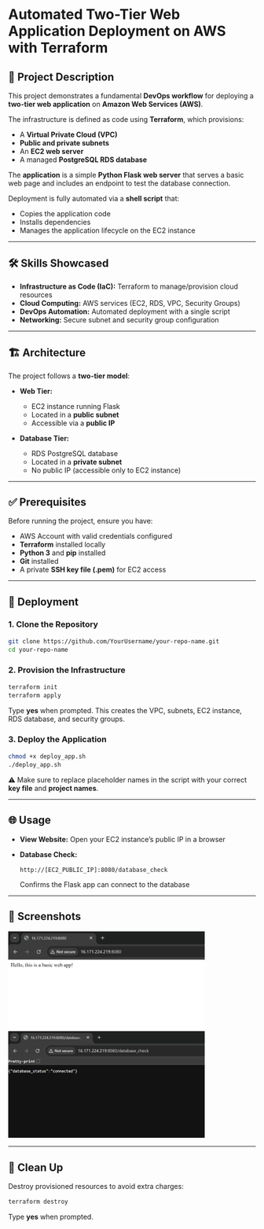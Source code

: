 # Automated Two-Tier Web Application Deployment on AWS with Terraform

## 📌 Project Description

This project demonstrates a fundamental **DevOps workflow** for deploying a **two-tier web application** on **Amazon Web Services (AWS)**.

The infrastructure is defined as code using **Terraform**, which provisions:

* A **Virtual Private Cloud (VPC)**
* **Public and private subnets**
* An **EC2 web server**
* A managed **PostgreSQL RDS database**

The **application** is a simple **Python Flask web server** that serves a basic web page and includes an endpoint to test the database connection.

Deployment is fully automated via a **shell script** that:

* Copies the application code
* Installs dependencies
* Manages the application lifecycle on the EC2 instance

---

## 🛠 Skills Showcased

* **Infrastructure as Code (IaC):** Terraform to manage/provision cloud resources
* **Cloud Computing:** AWS services (EC2, RDS, VPC, Security Groups)
* **DevOps Automation:** Automated deployment with a single script
* **Networking:** Secure subnet and security group configuration

---

## 🏗 Architecture

The project follows a **two-tier model**:

* **Web Tier:**

  * EC2 instance running Flask
  * Located in a **public subnet**
  * Accessible via a **public IP**

* **Database Tier:**

  * RDS PostgreSQL database
  * Located in a **private subnet**
  * No public IP (accessible only to EC2 instance)

---

## ✅ Prerequisites

Before running the project, ensure you have:

* AWS Account with valid credentials configured
* **Terraform** installed locally
* **Python 3** and **pip** installed
* **Git** installed
* A private **SSH key file (.pem)** for EC2 access

---

## 🚀 Deployment

### 1. Clone the Repository

```bash
git clone https://github.com/YourUsername/your-repo-name.git
cd your-repo-name
```

### 2. Provision the Infrastructure

```bash
terraform init
terraform apply
```

Type **yes** when prompted.
This creates the VPC, subnets, EC2 instance, RDS database, and security groups.

### 3. Deploy the Application

```bash
chmod +x deploy_app.sh
./deploy_app.sh
```

⚠️ Make sure to replace placeholder names in the script with your correct **key file** and **project names**.

---

## 🌐 Usage

* **View Website:** Open your EC2 instance’s public IP in a browser
* **Database Check:**

  ```http
  http://[EC2_PUBLIC_IP]:8080/database_check
  ```

  Confirms the Flask app can connect to the database

---

## 📸 Screenshots

<img src="screenshots/greeting_page.png" alt="Website Screenshot" width="400"/>
<img src="screenshots/database_check.png" alt="Database Check Screenshot" width="400"/>

---

## 🧹 Clean Up

Destroy provisioned resources to avoid extra charges:

```bash
terraform destroy
```

Type **yes** when prompted.
